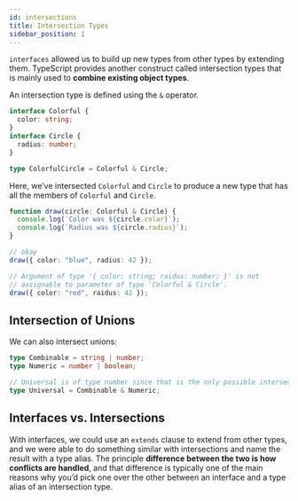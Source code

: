 ```yaml
---
id: intersections
title: Intersection Types
sidebar_position: 1
---
```


`interfaces` allowed us to build up new types from other types by extending them. TypeScript provides another construct called intersection types that is mainly used to **combine existing object types**.

An intersection type is defined using the `&` operator.

```ts
interface Colorful {
  color: string;
}
interface Circle {
  radius: number;
}

type ColorfulCircle = Colorful & Circle;
```

Here, we’ve intersected `Colorful` and `Circle` to produce a new type that has all the members of `Colorful` and `Circle`.

```ts
function draw(circle: Colorful & Circle) {
  console.log(`Color was ${circle.color}`);
  console.log(`Radius was ${circle.radius}`);
}

// okay
draw({ color: "blue", radius: 42 });

// Argument of type '{ color: string; raidus: number; }' is not
// assignable to parameter of type 'Colorful & Circle'.
draw({ color: "red", raidus: 42 });
```

## Intersection of Unions

We can also intersect unions:

```ts
type Combinable = string | number;
type Numeric = number | boolean;

// Universal is of type number since that is the only possible intersection of the two unions
type Universal = Combinable & Numeric;
```

## Interfaces vs. Intersections

With interfaces, we could use an `extends` clause to extend from other types, and we were able to do something similar with intersections and name the result with a type alias. The principle **difference between the two is how conflicts are handled**, and that difference is typically one of the main reasons why you’d pick one over the other between an interface and a type alias of an intersection type.
